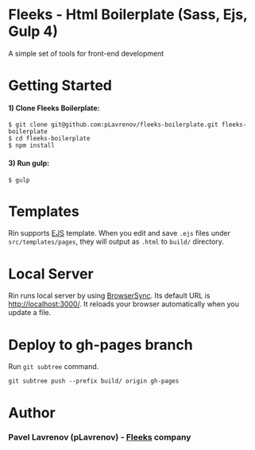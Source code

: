 # Fleeks - Html Boilerplate (Sass, Ejs, Gulp 4)

A simple set of tools for front-end development


# Getting Started

#### 1) Clone Fleeks Boilerplate:

    $ git clone git@github.com:pLavrenov/fleeks-boilerplate.git fleeks-boilerplate
    $ cd fleeks-boilerplate
    $ npm install

#### 3) Run gulp:

    $ gulp

# Templates

Rin supports [EJS](http://www.embeddedjs.com/) template. When you edit and save `.ejs` files under `src/templates/pages`, they will output as `.html` to `build/` directory.

# Local Server

Rin runs local server by using [BrowserSync](https://www.browsersync.io/). Its default URL is <http://localhost:3000/>. It reloads your browser automatically when you update a file.

# Deploy to gh-pages branch

Run `git subtree` command.

```
git subtree push --prefix build/ origin gh-pages
```

# Author

### Pavel Lavrenov (pLavrenov) - [Fleeks](https://fleeks.ru) company
